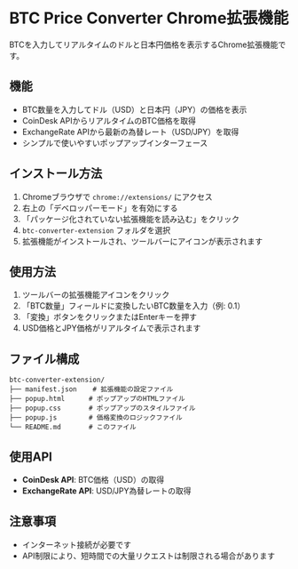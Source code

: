 # BTC Price Converter Chrome拡張機能

BTCを入力してリアルタイムのドルと日本円価格を表示するChrome拡張機能です。

## 機能

- BTC数量を入力してドル（USD）と日本円（JPY）の価格を表示
- CoinDesk APIからリアルタイムのBTC価格を取得
- ExchangeRate APIから最新の為替レート（USD/JPY）を取得
- シンプルで使いやすいポップアップインターフェース

## インストール方法

1. Chromeブラウザで `chrome://extensions/` にアクセス
2. 右上の「デベロッパーモード」を有効にする
3. 「パッケージ化されていない拡張機能を読み込む」をクリック
4. `btc-converter-extension` フォルダを選択
5. 拡張機能がインストールされ、ツールバーにアイコンが表示されます

## 使用方法

1. ツールバーの拡張機能アイコンをクリック
2. 「BTC数量」フィールドに変換したいBTC数量を入力（例: 0.1）
3. 「変換」ボタンをクリックまたはEnterキーを押す
4. USD価格とJPY価格がリアルタイムで表示されます

## ファイル構成

```
btc-converter-extension/
├── manifest.json    # 拡張機能の設定ファイル
├── popup.html      # ポップアップのHTMLファイル
├── popup.css       # ポップアップのスタイルファイル
├── popup.js        # 価格変換のロジックファイル
└── README.md       # このファイル
```

## 使用API

- **CoinDesk API**: BTC価格（USD）の取得
- **ExchangeRate API**: USD/JPY為替レートの取得

## 注意事項

- インターネット接続が必要です
- API制限により、短時間での大量リクエストは制限される場合があります